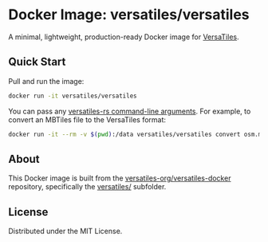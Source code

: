 # Docker Image: versatiles/versatiles

A minimal, lightweight, production-ready Docker image for [VersaTiles](https://github.com/versatiles-org/versatiles-rs).

## Quick Start

Pull and run the image:

```sh
docker run -it versatiles/versatiles
```

You can pass any [versatiles-rs command-line arguments](https://github.com/versatiles-org/versatiles-rs?tab=readme-ov-file#usage). For example, to convert an MBTiles file to the VersaTiles format:

```sh
docker run -it --rm -v $(pwd):/data versatiles/versatiles convert osm.mbtiles osm.versatiles
```

## About

This Docker image is built from the [versatiles-org/versatiles-docker](https://github.com/versatiles-org/versatiles-docker) repository, specifically the [versatiles/](https://github.com/versatiles-org/versatiles-docker/tree/main/versatiles) subfolder.

## License

Distributed under the MIT License.